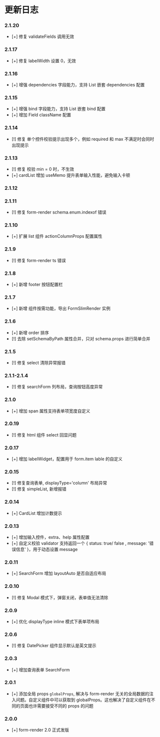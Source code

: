 # 更新日志

### 2.1.20
- [+] 修复 validateFields 调用无效
### 2.1.17
- [+] 修复 labelWidth 设置 0，无效
### 2.1.16
- [+] 增强 dependencies 字段能力，支持 List 嵌套 dependencies 配置
### 2.1.15
- [+] 增强 bind 字段能力，支持 List 嵌套 bind 配置
- [+] 增加 Field className 配置
### 2.1.14
- [!] 修复 单个控件校验提示出现多个，例如 required 和 max 不满足时会同时出现提示

### 2.1.13
- [!] 修复 校验 min = 0 时，不生效
- [+] cardList 增加 useMemo 提升表单输入性能，避免输入卡顿

### 2.1.12

### 2.1.11
- [!] 修复 form-render schema.enum.indexof 错误
### 2.1.10
- [+] 扩展 list 组件 actionColumnProps 配置属性
### 2.1.9
- [!] 修复 form-render ts 错误
### 2.1.8
- [+] 新增 footer 按钮配置栏

### 2.1.7
- [+] 新增 组件按需功能，导出 FormSlimRender 实例
### 2.1.6
- [+] 新增 order 排序
- [!] 去除 setSchemaByPath 属性合并，只对 schema.props 进行简单合并

### 2.1.5
- [!] 修复 select 清除异常报错
### 2.1.1-2.1.4
- [!] 修复 searchForm 列布局，查询按钮高度异常
### 2.1.0
- [+] 增加 span 属性支持表单项宽度自定义
### 2.0.19
- [!] 修复 html 组件 select 回显问题

### 2.0.17
- [+] 增加 labelWidget，配置用于 form.item lable 的自定义
### 2.0.15
- [!] 修复查询表单, displayType='column' 布局异常
- [!] 修复 simpleList, 新增报错

### 2.0.14
- [+] CardList 增加计数提示
### 2.0.13
- [+] 增加输入控件，extra、help 属性配置
- [+] 自定义校验 validator 支持返回一个 { status: true/ false , message: '错误信息' }，用于动态设置 message
### 2.0.11
- [+] SearchForm 增加 layoutAuto 是否自适应布局
### 2.0.10
- [!] 修复 Modal 模式下，弹窗关闭，表单值无法清除

### 2.0.9
- [+] 优化 displayType inline 模式下表单项布局

### 2.0.6
- [!] 修复 DatePicker 组件显示默认是英文提示
### 2.0.3
- [+] 增加查询表单 SearchForm

### 2.0.1
- [+] 添加全局 props `globalProps`, 解决与 form-render 无关的全局数据的注入问题。自定义组件中可以获取到 globalProps。这也解决了自定义组件在不同的页面也许需要接受不同的 props 的问题
### 2.0.0

- [+] form-render 2.0 正式发版
